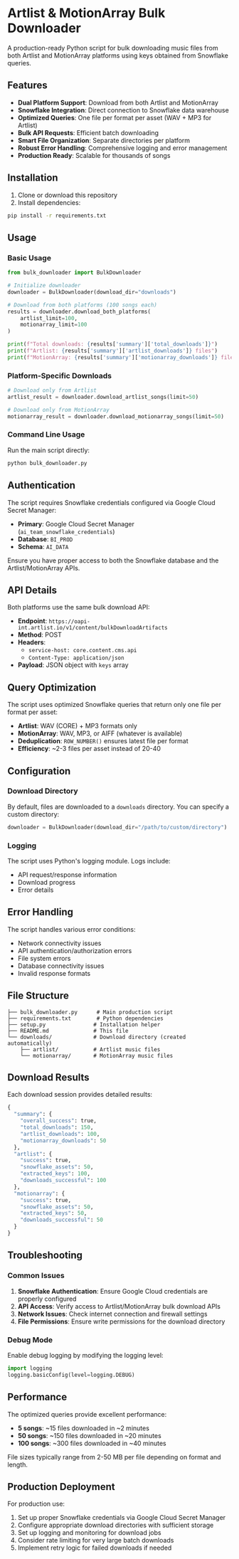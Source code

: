 # Artlist & MotionArray Bulk Downloader

A production-ready Python script for bulk downloading music files from both Artlist and MotionArray platforms using keys obtained from Snowflake queries.

## Features

- **Dual Platform Support**: Download from both Artlist and MotionArray
- **Snowflake Integration**: Direct connection to Snowflake data warehouse
- **Optimized Queries**: One file per format per asset (WAV + MP3 for Artlist)
- **Bulk API Requests**: Efficient batch downloading
- **Smart File Organization**: Separate directories per platform
- **Robust Error Handling**: Comprehensive logging and error management
- **Production Ready**: Scalable for thousands of songs

## Installation

1. Clone or download this repository
2. Install dependencies:
```bash
pip install -r requirements.txt
```

## Usage

### Basic Usage

```python
from bulk_downloader import BulkDownloader

# Initialize downloader
downloader = BulkDownloader(download_dir="downloads")

# Download from both platforms (100 songs each)
results = downloader.download_both_platforms(
    artlist_limit=100,
    motionarray_limit=100
)

print(f"Total downloads: {results['summary']['total_downloads']}")
print(f"Artlist: {results['summary']['artlist_downloads']} files")
print(f"MotionArray: {results['summary']['motionarray_downloads']} files")
```

### Platform-Specific Downloads

```python
# Download only from Artlist
artlist_result = downloader.download_artlist_songs(limit=50)

# Download only from MotionArray  
motionarray_result = downloader.download_motionarray_songs(limit=50)
```

### Command Line Usage

Run the main script directly:
```bash
python bulk_downloader.py
```

## Authentication

The script requires Snowflake credentials configured via Google Cloud Secret Manager:

- **Primary**: Google Cloud Secret Manager (`ai_team_snowflake_credentials`)
- **Database**: `BI_PROD`
- **Schema**: `AI_DATA`

Ensure you have proper access to both the Snowflake database and the Artlist/MotionArray APIs.

## API Details

Both platforms use the same bulk download API:
- **Endpoint**: `https://oapi-int.artlist.io/v1/content/bulkDownloadArtifacts`
- **Method**: POST
- **Headers**: 
  - `service-host: core.content.cms.api`
  - `Content-Type: application/json`
- **Payload**: JSON object with `keys` array

## Query Optimization

The script uses optimized Snowflake queries that return only one file per format per asset:

- **Artlist**: WAV (CORE) + MP3 formats only
- **MotionArray**: WAV, MP3, or AIFF (whatever is available)
- **Deduplication**: `ROW_NUMBER()` ensures latest file per format
- **Efficiency**: ~2-3 files per asset instead of 20-40

## Configuration

### Download Directory
By default, files are downloaded to a `downloads` directory. You can specify a custom directory:

```python
downloader = BulkDownloader(download_dir="/path/to/custom/directory")
```

### Logging
The script uses Python's logging module. Logs include:
- API request/response information
- Download progress
- Error details

## Error Handling

The script handles various error conditions:
- Network connectivity issues
- API authentication/authorization errors
- File system errors
- Database connectivity issues
- Invalid response formats

## File Structure

```
├── bulk_downloader.py      # Main production script
├── requirements.txt        # Python dependencies  
├── setup.py               # Installation helper
├── README.md              # This file
└── downloads/             # Download directory (created automatically)
    ├── artlist/           # Artlist music files
    └── motionarray/       # MotionArray music files
```

## Download Results

Each download session provides detailed results:

```python
{
  "summary": {
    "overall_success": true,
    "total_downloads": 150,
    "artlist_downloads": 100,
    "motionarray_downloads": 50
  },
  "artlist": {
    "success": true,
    "snowflake_assets": 50,
    "extracted_keys": 100,
    "downloads_successful": 100
  },
  "motionarray": {
    "success": true, 
    "snowflake_assets": 50,
    "extracted_keys": 50,
    "downloads_successful": 50
  }
}
```

## Troubleshooting

### Common Issues

1. **Snowflake Authentication**: Ensure Google Cloud credentials are properly configured
2. **API Access**: Verify access to Artlist/MotionArray bulk download APIs
3. **Network Issues**: Check internet connection and firewall settings
4. **File Permissions**: Ensure write permissions for the download directory

### Debug Mode

Enable debug logging by modifying the logging level:

```python
import logging
logging.basicConfig(level=logging.DEBUG)
```

## Performance

The optimized queries provide excellent performance:

- **5 songs**: ~15 files downloaded in ~2 minutes
- **50 songs**: ~150 files downloaded in ~20 minutes  
- **100 songs**: ~300 files downloaded in ~40 minutes

File sizes typically range from 2-50 MB per file depending on format and length.

## Production Deployment

For production use:

1. Set up proper Snowflake credentials via Google Cloud Secret Manager
2. Configure appropriate download directories with sufficient storage
3. Set up logging and monitoring for download jobs
4. Consider rate limiting for very large batch downloads
5. Implement retry logic for failed downloads if needed
